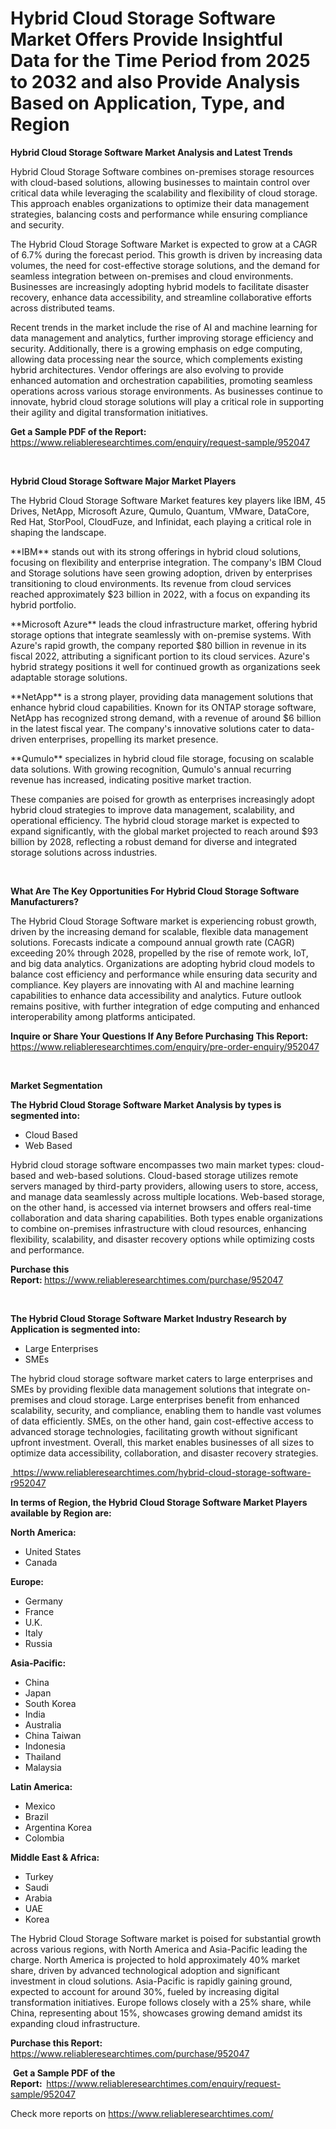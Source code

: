 <p><h1>Hybrid Cloud Storage Software Market Offers Provide Insightful Data for the Time Period from 2025 to 2032 and also Provide Analysis Based on Application, Type, and Region</h1></p><p><strong>Hybrid Cloud Storage Software Market Analysis and Latest Trends</strong></p>
<p><p>Hybrid Cloud Storage Software combines on-premises storage resources with cloud-based solutions, allowing businesses to maintain control over critical data while leveraging the scalability and flexibility of cloud storage. This approach enables organizations to optimize their data management strategies, balancing costs and performance while ensuring compliance and security.</p><p>The Hybrid Cloud Storage Software Market is expected to grow at a CAGR of 6.7% during the forecast period. This growth is driven by increasing data volumes, the need for cost-effective storage solutions, and the demand for seamless integration between on-premises and cloud environments. Businesses are increasingly adopting hybrid models to facilitate disaster recovery, enhance data accessibility, and streamline collaborative efforts across distributed teams.</p><p>Recent trends in the market include the rise of AI and machine learning for data management and analytics, further improving storage efficiency and security. Additionally, there is a growing emphasis on edge computing, allowing data processing near the source, which complements existing hybrid architectures. Vendor offerings are also evolving to provide enhanced automation and orchestration capabilities, promoting seamless operations across various storage environments. As businesses continue to innovate, hybrid cloud storage solutions will play a critical role in supporting their agility and digital transformation initiatives.</p></p>
<p><strong>Get a Sample PDF of the Report:&nbsp;</strong> <a href="https://www.reliableresearchtimes.com/enquiry/request-sample/952047?utm_campaign=2937&utm_medium=2&utm_source=Github&utm_content=ia&utm_term=06032025&utm_id=hybrid-cloud-storage-software">https://www.reliableresearchtimes.com/enquiry/request-sample/952047</a></p>
<p>&nbsp;</p>
<p><strong>Hybrid Cloud Storage Software Major Market Players</strong></p>
<p><p>The Hybrid Cloud Storage Software Market features key players like IBM, 45 Drives, NetApp, Microsoft Azure, Qumulo, Quantum, VMware, DataCore, Red Hat, StorPool, CloudFuze, and Infinidat, each playing a critical role in shaping the landscape.</p><p>**IBM** stands out with its strong offerings in hybrid cloud solutions, focusing on flexibility and enterprise integration. The company's IBM Cloud and Storage solutions have seen growing adoption, driven by enterprises transitioning to cloud environments. Its revenue from cloud services reached approximately $23 billion in 2022, with a focus on expanding its hybrid portfolio.</p><p>**Microsoft Azure** leads the cloud infrastructure market, offering hybrid storage options that integrate seamlessly with on-premise systems. With Azure's rapid growth, the company reported $80 billion in revenue in its fiscal 2022, attributing a significant portion to its cloud services. Azure's hybrid strategy positions it well for continued growth as organizations seek adaptable storage solutions.</p><p>**NetApp** is a strong player, providing data management solutions that enhance hybrid cloud capabilities. Known for its ONTAP storage software, NetApp has recognized strong demand, with a revenue of around $6 billion in the latest fiscal year. The company's innovative solutions cater to data-driven enterprises, propelling its market presence.</p><p>**Qumulo** specializes in hybrid cloud file storage, focusing on scalable data solutions. With growing recognition, Qumulo's annual recurring revenue has increased, indicating positive market traction.</p><p>These companies are poised for growth as enterprises increasingly adopt hybrid cloud strategies to improve data management, scalability, and operational efficiency. The hybrid cloud storage market is expected to expand significantly, with the global market projected to reach around $93 billion by 2028, reflecting a robust demand for diverse and integrated storage solutions across industries.</p></p>
<p>&nbsp;</p>
<p><strong>What Are The Key Opportunities For Hybrid Cloud Storage Software Manufacturers?</strong></p>
<p><p>The Hybrid Cloud Storage Software market is experiencing robust growth, driven by the increasing demand for scalable, flexible data management solutions. Forecasts indicate a compound annual growth rate (CAGR) exceeding 20% through 2028, propelled by the rise of remote work, IoT, and big data analytics. Organizations are adopting hybrid cloud models to balance cost efficiency and performance while ensuring data security and compliance. Key players are innovating with AI and machine learning capabilities to enhance data accessibility and analytics. Future outlook remains positive, with further integration of edge computing and enhanced interoperability among platforms anticipated.</p></p>
<p><strong>Inquire or Share Your Questions If Any Before Purchasing This Report:</strong> <a href="https://www.reliableresearchtimes.com/enquiry/pre-order-enquiry/952047?utm_campaign=2937&utm_medium=2&utm_source=Github&utm_content=ia&utm_term=06032025&utm_id=hybrid-cloud-storage-software">https://www.reliableresearchtimes.com/enquiry/pre-order-enquiry/952047</a></p>
<p>&nbsp;</p>
<p><strong>Market Segmentation</strong></p>
<p><strong>The Hybrid Cloud Storage Software Market Analysis by types is segmented into:</strong></p>
<p><ul><li>Cloud Based</li><li>Web Based</li></ul></p>
<p><p>Hybrid cloud storage software encompasses two main market types: cloud-based and web-based solutions. Cloud-based storage utilizes remote servers managed by third-party providers, allowing users to store, access, and manage data seamlessly across multiple locations. Web-based storage, on the other hand, is accessed via internet browsers and offers real-time collaboration and data sharing capabilities. Both types enable organizations to combine on-premises infrastructure with cloud resources, enhancing flexibility, scalability, and disaster recovery options while optimizing costs and performance.</p></p>
<p><strong>Purchase this Report:&nbsp;</strong><a href="https://www.reliableresearchtimes.com/purchase/952047?utm_campaign=2937&utm_medium=2&utm_source=Github&utm_content=ia&utm_term=06032025&utm_id=hybrid-cloud-storage-software">https://www.reliableresearchtimes.com/purchase/952047</a></p>
<p>&nbsp;</p>
<p><strong>The Hybrid Cloud Storage Software Market Industry Research by Application is segmented into:</strong></p>
<p><ul><li>Large Enterprises</li><li>SMEs</li></ul></p>
<p><p>The hybrid cloud storage software market caters to large enterprises and SMEs by providing flexible data management solutions that integrate on-premises and cloud storage. Large enterprises benefit from enhanced scalability, security, and compliance, enabling them to handle vast volumes of data efficiently. SMEs, on the other hand, gain cost-effective access to advanced storage technologies, facilitating growth without significant upfront investment. Overall, this market enables businesses of all sizes to optimize data accessibility, collaboration, and disaster recovery strategies.</p></p>
<p><a href="https://www.reliableresearchtimes.com/hybrid-cloud-storage-software-r952047?utm_campaign=2937&utm_medium=2&utm_source=Github&utm_content=ia&utm_term=06032025&utm_id=hybrid-cloud-storage-software">&nbsp;https://www.reliableresearchtimes.com/hybrid-cloud-storage-software-r952047</a></p>
<p><strong>In terms of Region, the Hybrid Cloud Storage Software Market Players available by Region are:</strong></p>
<p>
    <p> <strong> North America: </strong>
        <ul>
            <li>United States</li>
            <li>Canada</li>
        </ul>
        </p> 
    <p> <strong> Europe: </strong>
        <ul>
            <li>Germany</li>
            <li>France</li>
            <li>U.K.</li>
            <li>Italy</li>
            <li>Russia</li>
        </ul>
        </p> 
    <p> <strong> Asia-Pacific: </strong>
        <ul>
            <li>China</li>
            <li>Japan</li>
            <li>South Korea</li>
            <li>India</li>
            <li>Australia</li>
            <li>China Taiwan</li>
            <li>Indonesia</li>
            <li>Thailand</li>
            <li>Malaysia</li>
        </ul>
        </p> 
    <p> <strong> Latin America: </strong>
        <ul>
            <li>Mexico</li>
            <li>Brazil</li>
            <li>Argentina Korea</li>
            <li>Colombia</li>
        </ul>
        </p> 
    <p> <strong> Middle East & Africa: </strong>
        <ul>
            <li>Turkey</li>
            <li>Saudi</li>
            <li>Arabia</li>
            <li>UAE</li>
            <li>Korea</li>
        </ul>
    </p>
    </p>
<p><p>The Hybrid Cloud Storage Software market is poised for substantial growth across various regions, with North America and Asia-Pacific leading the charge. North America is projected to hold approximately 40% market share, driven by advanced technological adoption and significant investment in cloud solutions. Asia-Pacific is rapidly gaining ground, expected to account for around 30%, fueled by increasing digital transformation initiatives. Europe follows closely with a 25% share, while China, representing about 15%, showcases growing demand amidst its expanding cloud infrastructure.</p></p>
<p><strong>Purchase this Report: </strong><a href="https://www.reliableresearchtimes.com/purchase/952047?utm_campaign=2937&utm_medium=2&utm_source=Github&utm_content=ia&utm_term=06032025&utm_id=hybrid-cloud-storage-software">https://www.reliableresearchtimes.com/purchase/952047</a></p>
<p>&nbsp;<strong>Get a Sample PDF of the Report:&nbsp;&nbsp;</strong><a href="https://www.reliableresearchtimes.com/enquiry/request-sample/952047?utm_campaign=2937&utm_medium=2&utm_source=Github&utm_content=ia&utm_term=06032025&utm_id=hybrid-cloud-storage-software">https://www.reliableresearchtimes.com/enquiry/request-sample/952047</a></p>
<p><strong></strong></p>
<p>Check more reports on <a href="https://www.reliableresearchtimes.com/?utm_campaign=2937&utm_medium=2&utm_source=Github&utm_content=ia&utm_term=06032025&utm_id=hybrid-cloud-storage-software">https://www.reliableresearchtimes.com/</a></p>